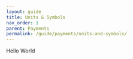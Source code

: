 ```yaml
---
layout: guide
title: Units & Symbols
nav_order: 1
parent: Payments
permalink: /guide/payments/units-and-symbols/
---
```


Hello World